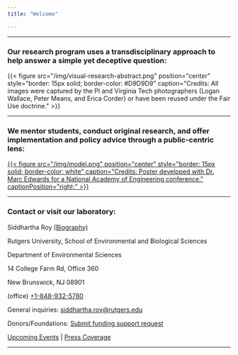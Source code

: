 ```yaml
---
title: "Welcome"

---
```


------

### Our research program uses a transdisciplinary approach to help answer a simple yet deceptive question:

{{< figure src="/img/visual-research-abstract.png" position="center" style="border: 15px solid; border-color: #D9D9D9" caption="Credits: All images were captured by the PI and Virginia Tech photographers (Logan Wallace, Peter Means, and Erica Corder) or have been reused under the Fair Use doctrine." >}}

------

### We mentor students, conduct original research, and offer implementation and policy advice through a public-centric lens:
[{{< figure src="/img/model.png" position="center" style="border: 15px solid; border-color: white" caption="Credits: Poster developed with Dr. Marc Edwards for a National Academy of Engineering conference." captionPosition="right;" >}}](https://onlineethics.org/sites/onlineethics/files/2021-09/NAE%20Edwards%20Roy%20Submission.pdf)

------

### Contact or visit our laboratory:

Siddhartha Roy [(Biography)](/bio/)

Rutgers University, School of Environmental and Biological Sciences

Department of Environmental Sciences

14 College Farm Rd, Office 360

New Brunswick, NJ 08901

(office) [+1-848-932-5780](tel:8489325780)

General inquiries: [siddhartha.roy@rutgers.edu](mailto:siddhartha.roy@rutgers.edu)

Donors/Foundations: [Submit funding support request](mailto:siddhartha.roy@rutgers.edu?subject=Funding)

[Upcoming Events](/events/) | [Press Coverage](/press/)

------
